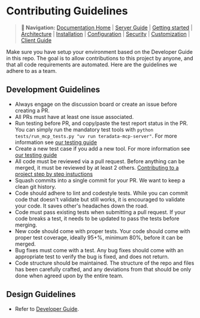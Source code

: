 # Contributing Guidelines

> **📍 Navigation:** [Documentation Home](../README.md) | [Server Guide](../README.md#-server-guide) | [Getting started](../server_guide/GETTING_STARTED.md) | [Architecture](../server_guide/ARCHITECTURE.md) | [Installation](../server_guide/INSTALLATION.md) | [Configuration](../server_guide/CONFIGURATION.md) | [Security](../server_guide/SECURITY.md) | [Customization](../server_guide/CUSTOMIZING.md) | [Client Guide](../client_guide/CLIENT_GUIDE.md)

Make sure you have setup your environment based on the Developer Guide in this repo. The goal is to allow contributions to this project by anyone, and that all code requirements are automated. Here are the guidelines we adhere to as a team.

## Development Guidelines
- Always engage on the discussion board or create an issue before creating a PR. 
- All PRs must have at least one issue associated.
- Run testing before PR, and copy/paste the test report status in the PR. You can simply run the mandatory test tools with `python tests/run_mcp_tests.py "uv run teradata-mcp-server"`. For more information see [our testing guide](/tests/README.md)
- Create a new test case if you add a new tool. For more information see [our testing guide](/tests/README.md)
- All code must be reviewed via a pull request. Before anything can be merged, it must be reviewed by at least 2 others. [Contributing to a project step by step instuctions](https://docs.github.com/en/get-started/exploring-projects-on-github/contributing-to-a-project)
- Squash commits into a single commit for your PR. We want to keep a clean git history.
- Code should adhere to lint and codestyle tests. While you can commit code that doesn't validate but still works, it is encouraged to validate your code. It saves other's headaches down the road.
- Code must pass existing tests when submitting a pull request. If your code breaks a test, it needs to be updated to pass the tests before merging.
- New code should come with proper tests. Your code should come with proper test coverage, ideally 95+%, minimum 80%, before it can be merged.
- Bug fixes must come with a test. Any bug fixes should come with an appropriate test to verify the bug is fixed, and does not return.
- Code structure should be maintained. The structure of the repo and files has been carefully crafted, and any deviations from that should be only done when agreed upon by the entire team.

## Design Guidelines
- Refer to [Developer Guide](./developer_guide/DEVELOPER_GUIDE.md).
